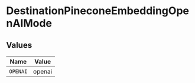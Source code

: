 # DestinationPineconeEmbeddingOpenAIMode


## Values

| Name     | Value    |
| -------- | -------- |
| `OPENAI` | openai   |
